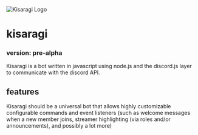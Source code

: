 ![Kisaragi Logo](https://cdn.discordapp.com/app-icons/546299734441066516/9f03888f3e6f91d0f69583d626fb6043.png?size=512 "Kisaragi")
# kisaragi
### version: pre-alpha
Kisaragi is a bot written in javascript using node.js and the discord.js layer to communicate with the discord API.

## features
Kisaragi should be a universal bot that allows highly customizable configurable commands and event listeners (such as welcome messages when a new member joins, streamer highlighting (via roles and/or announcements), and possibly a lot more)
